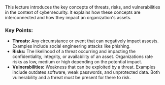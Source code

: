 This lecture introduces the key concepts of threats, risks, and vulnerabilities in the context of cybersecurity. 
It explains how these concepts are interconnected and how they impact an organization's assets.

### Key Points:

- **Threats:** Any circumstance or event that can negatively impact
assests. Examples include social engineering attacks like phishing.
- **Risks:** The likelihood of a threat occurring and impacting the
confidentiality, integrity, or availability of an asset. Organizations 
rate risks as low, medium or high depending on the potential impact.
- **Vulnerabilities:** Weakness that can be exploited by a threat. Examples
include outdates software, weak passwords, and unprotected data. Both 
vulnerability and a threat must be present for there to risk.
